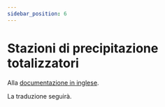 ```yaml
---
sidebar_position: 6
---
```


# Stazioni di precipitazione totalizzatori

Alla [documentazione in inglese](https://opendatadocs.meteoswiss.ch/a-data-groundbased/a6-totaliser-precipitation-stations).

La traduzione seguirà.
